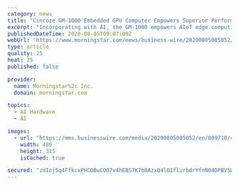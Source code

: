 ```yaml
---
category: news
title: "Cincoze GM-1000 Embedded GPU Computer Empowers Superior Performance for Machine Vision Applications"
excerpt: "Incorporating with AI, the GM-1000 empowers AIoT edge computing ... Taking advantage of the heterogeneous platform of CPU and GPU, GM-1000 tackles AIoT and machine learning tasks for intelligent ..."
publishedDateTime: 2020-08-05T09:07:00Z
webUrl: "https://www.morningstar.com/news/business-wire/20200805005052/cincoze-gm-1000-embedded-gpu-computer-empowers-superior-performance-for-machine-vision-applications"
type: article
quality: 25
heat: 25
published: false

provider:
  name: Morningstar%2c Inc.
  domain: morningstar.com

topics:
  - AI Hardware
  - AI

images:
  - url: "https://mms.businesswire.com/media/20200805005052/en/809710/4/05.jpg"
    width: 480
    height: 315
    isCached: true

secured: "zdIoj5q4FfkcxPHCDBwCOO7v4hEBS7K7b8AzxQ4lOIflirbdrYfnN04DPBV5W705CDDQ8RMzwVRLYW8wL9Rk6s48eQEIOAL0JKIJ4OQO3fb81jH+dOtgi/aKYHHIYh6bv2ncdBryhpfyTRuTycCWYUZwsP9elH0U/H4KysGJl5+6ybzVMZMIL+t3737PVZm7YjIL4XtXjPYQyUaFY4gvCQe7SyaPGcTkdwEuMzEc0ltHrM0qiXjltVmGlpXEsNcpJ4k9K/FyHpxqOICHc6lxhayxDfJKLug0s/0NlNg0f70lWzSC7d2Vx/svZyr6rnx2x9ypJaOKkl4Z/0dThZBOFA==;sBOGit+2a7M5lxOAAEqEuA=="
---
```


